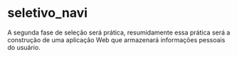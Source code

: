 # seletivo_navi
A segunda fase de seleção será prática, resumidamente essa prática será a construção de uma aplicação Web que armazenará informações pessoais do usuário.
